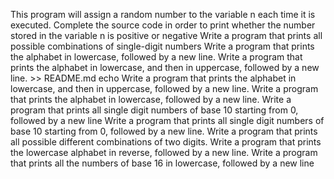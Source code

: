 This program will assign a random number to the variable n each time it is executed. Complete the source code in order to print whether the number stored in the variable n is positive or negative
Write a program that prints all possible combinations of single-digit numbers
Write a program that prints the alphabet in lowercase, followed by a new line.
Write a program that prints the alphabet in lowercase, and then in uppercase, followed by a new line. >> README.md
echo Write a program that prints the alphabet in lowercase, and then in uppercase, followed by a new line.
Write a program that prints the alphabet in lowercase, followed by a new line.
Write a program that prints all single digit numbers of base 10 starting from 0, followed by a new line
Write a program that prints all single digit numbers of base 10 starting from 0, followed by a new line.
Write a program that prints all possible different combinations of two digits.
Write a program that prints the lowercase alphabet in reverse, followed by a new line.
Write a program that prints all the numbers of base 16 in lowercase, followed by a new line
